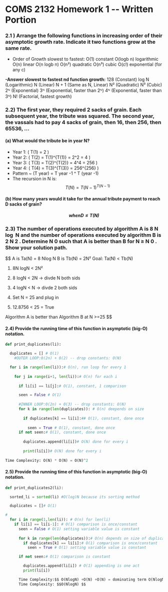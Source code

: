 # COMS 2132 Homework 1 -- Written Portion
### 2.1 ) Arrange the following functions in increasing order of their asymptotic growth rate. Indicate it two functions grow at the same rate.

- Order of Growth	slowest to fastest:
O(1)	constant 
O(logb n)	logarithmic  
O(n)	linear 
O(n logb n)	
O(n²)	quadratic
O(n³)	cubic
O(c!)	exponential (for any c)

**-Answer slowest to fastest nd function growth:**
128 (Constant)
log N (Logarithmic)
N (Linear)
N + 1 (Same as N, Linear)
N² (Quadratic)
N³ (Cubic)
2ᴺ (Exponential)
3ᴺ (Exponential, faster than 2ᴺ)
4ᴺ (Exponential, faster than 3ᴺ)
N! (Factorial, fastest growth)

### 2.2) The first year, they required 2 sacks of grain. Each subsequent year, the tribute was squared. The second year, the vassals had to pay 4 sacks of grain, then 16, then 256, then 65536, ... 

#### (a) What would the tribute be in year N?
- Year 1: \( T(1) = 2 \)
- Year 2: \( T(2) = T(1)^{T(1)} = 2^2 = 4 \)
- Year 3: \( T(3) = T(2)^{T(2)} = 4^4 = 256 \)
- Year 4: \( T(4) = T(3)^{T(3)} = 256^{256} \)
- Pattern ~ (T year) = T year -1 ^ T (year -1)
- The recursion in N is:
    $$T(N) = T(N-1)^{T(N-1)} $$  
   
#### (b) How many years would it take for the annual tribute payment to reach D sacks of grain?
 ##### $$ when D ≤ T(N) $$ #####

### 2.3) The number of operations executed by algorithm A is 8 N log ⁡ N and the number of operations executed by algorithm B is 2 N 2 . Determine N 0 such that A is better than B for N ≥ N 0 . Show your solution path.
$$
A is Ta(N) = 8 Nlog⁡ N
B is Tb(N) = 2N²
Goal: Ta(N) < Tb(N)
  1. 8N logN < 2N²
  2. 8 logN < 2N -> divde N both sids
  3. 4 logN < N -> divde 2 both sids

  4. Set N = 25 and plug in 

  5. 12.8756 < 25  = True 
  
  Algorithm A is better than Algorithm B  at N >=25
$$

#### 2.4) Provide the running time of this function in asymptotic (big-O) notation.
```python
def print_duplicates(li):

  duplicates = [] # O(1)
    #OUTER LOOP:0(2n) + 0(2) -- drop constants: O(N)

  for i in range(len(li)):# O(n), run loop for every 1
  
    for j in range(i+1, len(li)):# O(n) for each i
    
      if li[i] == li[j]:# O(1), constant, 1 comparison 

      seen = False # O(1)
      
      #INNER LOOP:0(2n) + 0(3) -- drop constants: O(N)
      for k in range(len(duplicates)): # O(n) deepends on size
      
        if duplicates[k] == li[i]:## O(1), constant, done once
        
          seen = True # O(1), constant, done once
      if not seen:# O(1), constant, done once
      
        duplicates.append(li[i])# O(N) done for every i
        
        print(li[i])# O(N) done for every i
        
Time Complexity: O(N) * O(N) = O(N)^2
```
#### 2.5) Provide the running time of this function in asymptotic (big-O) notation. 

```python
def print_duplicates2(li):

  sorted_li = sorted(li) #O(log)N because its sorting method

  duplicates = []# O(1)

#
  for i in range(1,len(li)): # O(n) for len(li)
    if li[i] == li[i-1]: # O(1) comparison is once/constant
      seen = False # O(1) setting variable value is constant
      
      for k in range(len(duplicates)):# O(n) depends on size of duplicates
        if duplicates[k] == li[i]:# O(1) comparison is once/constant
          seen = True # O(1) setting variable value is constant

      if not seen:# O(1) comparison is constant

        duplicates.append(li[i]) # O(1) appending is one act
        print(li[i])

      Time Complexity:$$ O(NlogN) +O(N) +O(N) = dominating term O(NlogN)$$
      Time Complexity: $$O(NlogN) $$
  ```
